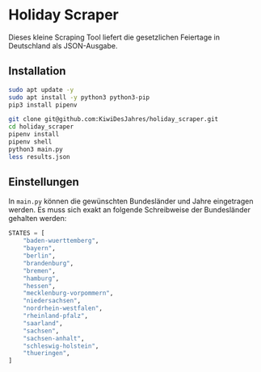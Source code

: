 # Holiday Scraper

Dieses kleine Scraping Tool liefert die gesetzlichen Feiertage in Deutschland als JSON-Ausgabe.

## Installation

```bash
sudo apt update -y
sudo apt install -y python3 python3-pip
pip3 install pipenv
```

```bash
git clone git@github.com:KiwiDesJahres/holiday_scraper.git
cd holiday_scraper
pipenv install
pipenv shell
python3 main.py
less results.json
```

## Einstellungen

In `main.py` können die gewünschten Bundesländer und Jahre eingetragen werden. Es muss sich exakt an folgende Schreibweise der Bundesländer gehalten werden:

```python
STATES = [
    "baden-wuerttemberg",
    "bayern",
    "berlin",
    "brandenburg",
    "bremen",
    "hamburg",
    "hessen",
    "mecklenburg-vorpommern",
    "niedersachsen",
    "nordrhein-westfalen",
    "rheinland-pfalz",
    "saarland",
    "sachsen",
    "sachsen-anhalt",
    "schleswig-holstein",
    "thueringen",
]
```

